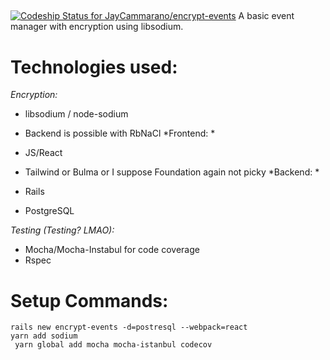##
[![Codeship Status for JayCammarano/encrypt-events](https://app.codeship.com/projects/25a600fc-3ad9-4148-a22b-a56da9aff4ac/status?branch=master)](https://app.codeship.com/projects/420512)
A basic event manager with encryption using libsodium.

# Technologies used:

*Encryption:*  

 - libsodium / node-sodium
 - Backend is possible with RbNaCl
*Frontend: *

- JS/React
- Tailwind or Bulma or I suppose Foundation again not picky
*Backend: *

- Rails
- PostgreSQL

*Testing (Testing? LMAO):*

- Mocha/Mocha-Instabul for code coverage
- Rspec


# Setup Commands:
```
rails new encrypt-events -d=postresql --webpack=react
yarn add sodium
 yarn global add mocha mocha-istanbul codecov
```
